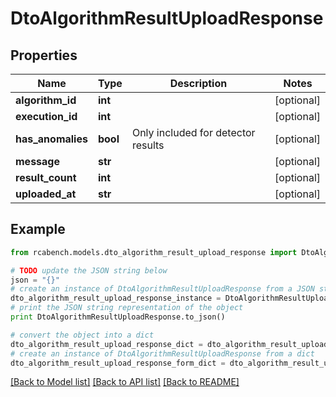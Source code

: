 # DtoAlgorithmResultUploadResponse


## Properties

Name | Type | Description | Notes
------------ | ------------- | ------------- | -------------
**algorithm_id** | **int** |  | [optional] 
**execution_id** | **int** |  | [optional] 
**has_anomalies** | **bool** | Only included for detector results | [optional] 
**message** | **str** |  | [optional] 
**result_count** | **int** |  | [optional] 
**uploaded_at** | **str** |  | [optional] 

## Example

```python
from rcabench.models.dto_algorithm_result_upload_response import DtoAlgorithmResultUploadResponse

# TODO update the JSON string below
json = "{}"
# create an instance of DtoAlgorithmResultUploadResponse from a JSON string
dto_algorithm_result_upload_response_instance = DtoAlgorithmResultUploadResponse.from_json(json)
# print the JSON string representation of the object
print DtoAlgorithmResultUploadResponse.to_json()

# convert the object into a dict
dto_algorithm_result_upload_response_dict = dto_algorithm_result_upload_response_instance.to_dict()
# create an instance of DtoAlgorithmResultUploadResponse from a dict
dto_algorithm_result_upload_response_form_dict = dto_algorithm_result_upload_response.from_dict(dto_algorithm_result_upload_response_dict)
```
[[Back to Model list]](../README.md#documentation-for-models) [[Back to API list]](../README.md#documentation-for-api-endpoints) [[Back to README]](../README.md)


